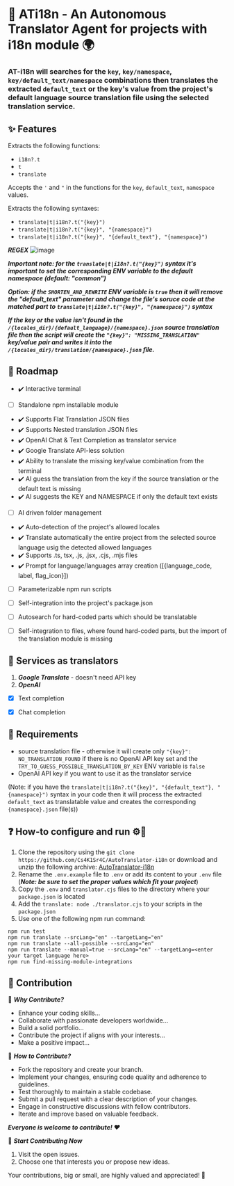 # 🤖 ATi18n - An Autonomous Translator Agent for projects with i18n module 🌍

### AT-i18n will searches for the ```key```, ```key/namespace```, ```key/default_text/namespace``` combinations then translates the extracted ```default_text``` or the key's value from the project's default language source translation file using the selected translation service.



## ✨ Features

Extracts the following functions:
- ```i18n?.t```
- ```t```
- ```translate```

Accepts the ```'``` and ```"``` in the functions for the ```key```, ```default_text```, ```namespace``` values.

Extracts the following syntaxes:
- ```translate|t|i18n?.t("{key}")```
- ```translate|t|i18n?.t("{key}", "{namespace}")```
- ```translate|t|i18n?.t("{key}", "{default_text"}, "{namespace}")```

***REGEX***
![image](https://github.com/Cs4K1Sr4C/AutoTranslator-i18n/assets/126985144/00587728-9302-4408-9dde-bd68b871c217)

***Important note: for the ```translate|t|i18n?.t("{key}")``` syntax it's important to set the corresponding ENV variable to the default namespace (default: "common")***

***Option: if the ```SHORTEN_AND_REWRITE``` ENV variable is ```true``` then it will remove the "default_text" parameter and change the file's soruce code at the matched part to  ```translate|t|i18n?.t("{key}", "{namespace}")``` syntax*** 

***If the key or the value isn't found in the ```/{locales_dir}/{default_language}/{namespace}.json``` source translation file then the script will create the ```"{key}": "MISSING_TRANSLATION"``` key/value pair and writes it into the ```/{locales_dir}/translation/{namespace}.json``` file.***



## 🚗 Roadmap

- :heavy_check_mark: Interactive terminal
- [ ] Standalone npm installable module
- :heavy_check_mark: Supports Flat Translation JSON files
- :heavy_check_mark: Supports Nested translation JSON files
- :heavy_check_mark: OpenAI Chat & Text Completion as translator service
- :heavy_check_mark: Google Translate API-less solution
- :heavy_check_mark: Ability to translate the missing key/value combination from the terminal
- :heavy_check_mark: AI guess the translation from the key if the source translation or the default text is missing
- :heavy_check_mark: AI suggests the KEY and NAMESPACE if only the default text exists
- [ ] AI driven folder management
- :heavy_check_mark: Auto-detection of the project's allowed locales
- :heavy_check_mark: Translate automatically the entire project from the selected source language usig the detected allowed languages
- :heavy_check_mark: Supports .ts, tsx, .js, .jsx, .cjs, .mjs files
- :heavy_check_mark: Prompt for language/languages array creation ([{language_code, label, flag_icon}])
- [ ] Parameterizable npm run scripts
- [ ] Self-integration into the project's package.json
- [ ] Autosearch for hard-coded parts which should be translatable
- [ ] Self-integration to files, where found hard-coded parts, but the import of the translation module is missing


## 🎏 Services as translators

1. ***Google Translate*** - doesn't need API key
2. ***OpenAI***
- [x] Text completion
- [x] Chat completion 



## 🧮 Requirements

- source translation file - otherwise it will create only ```"{key}": NO_TRANSLATION_FOUND``` if there is no OpenAI API key set and the ```TRY_TO_GUESS_POSSIBLE_TRANSLATION_BY_KEY``` ENV variable is ```false```
- OpenAI API key if you want to use it as the translator service

(Note: if you have the ```translate|t|i18n?.t("{key}", "{default_text"}, "{namespace}")``` syntax in your code then it will process the extracted ```default_text``` as translatable value and creates the corresponding ```{namespace}.json``` file(s))



## ❓ How-to configure and run ⚙️🏃

1. Clone the repository using the ```git clone https://github.com/Cs4K1Sr4C/AutoTranslator-i18n``` or download and unzip the following archive: [AutoTranslator-i18n](https://github.com/Cs4K1Sr4C/AutoTranslator-i18n/archive/refs/heads/main.zip)
2. Rename the ```.env.example``` file to ```.env``` or add its content to your ```.env``` file (***Note: be sure to set the proper values which fit your project***)
3. Copy the ```.env``` and ```translator.cjs``` files to the directory where your ```package.json``` is located
4. Add the ```translate: node ./translator.cjs``` to your scripts in the ```package.json```
5. Use one of the following npm run command:
```
npm run test
npm run translate --srcLang="en" --targetLang="en"
npm run translate --all-possible --srcLang="en"
npm run translate --manual=true --srcLang="en" --targetLang=<enter your target language here>
npm run find-missing-module-integrations
```



## 🌟 Contribution

🤝 ***Why Contribute?***

- Enhance your coding skills...
- Collaborate with passionate developers worldwide...
- Build a solid portfolio...
- Contribute the project if aligns with your interests...
- Make a positive impact...

🔧 ***How to Contribute?***

- Fork the repository and create your branch.
- Implement your changes, ensuring code quality and adherence to guidelines.
- Test thoroughly to maintain a stable codebase.
- Submit a pull request with a clear description of your changes.
- Engage in constructive discussions with fellow contributors.
- Iterate and improve based on valuable feedback.

***Everyone is welcome to contribute! ❤️***

🎉 ***Start Contributing Now***

1. Visit the open issues.
2. Choose one that interests you or propose new ideas. 

Your contributions, big or small, are highly valued and appreciated! 🤝
